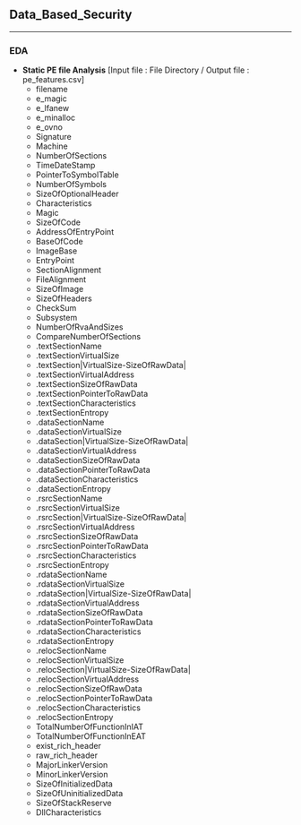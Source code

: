 ## Data_Based_Security

------

### EDA

- **Static PE file Analysis** [Input file : File Directory / Output file : pe_features.csv]
  - filename
  - e_magic
  - e_lfanew
  - e_minalloc
  - e_ovno
  - Signature
  - Machine
  - NumberOfSections
  - TimeDateStamp
  - PointerToSymbolTable
  - NumberOfSymbols
  - SizeOfOptionalHeader
  - Characteristics
  - Magic
  - SizeOfCode
  - AddressOfEntryPoint
  - BaseOfCode
  - ImageBase
  - EntryPoint
  - SectionAlignment
  - FileAlignment
  - SizeOfImage
  - SizeOfHeaders
  - CheckSum
  - Subsystem
  - NumberOfRvaAndSizes
  - CompareNumberOfSections
  - .textSectionName
  - .textSectionVirtualSize
  - .textSection|VirtualSize-SizeOfRawData|
  - .textSectionVirtualAddress
  - .textSectionSizeOfRawData
  - .textSectionPointerToRawData
  - .textSectionCharacteristics
  - .textSectionEntropy
  - .dataSectionName
  - .dataSectionVirtualSize
  - .dataSection|VirtualSize-SizeOfRawData|
  - .dataSectionVirtualAddress
  - .dataSectionSizeOfRawData
  - .dataSectionPointerToRawData
  - .dataSectionCharacteristics
  - .dataSectionEntropy
  - .rsrcSectionName
  - .rsrcSectionVirtualSize
  - .rsrcSection|VirtualSize-SizeOfRawData|
  - .rsrcSectionVirtualAddress
  - .rsrcSectionSizeOfRawData
  - .rsrcSectionPointerToRawData
  - .rsrcSectionCharacteristics
  - .rsrcSectionEntropy
  - .rdataSectionName
  - .rdataSectionVirtualSize
  - .rdataSection|VirtualSize-SizeOfRawData|
  - .rdataSectionVirtualAddress
  - .rdataSectionSizeOfRawData
  - .rdataSectionPointerToRawData
  - .rdataSectionCharacteristics
  - .rdataSectionEntropy
  - .relocSectionName
  - .relocSectionVirtualSize
  - .relocSection|VirtualSize-SizeOfRawData|
  - .relocSectionVirtualAddress
  - .relocSectionSizeOfRawData
  - .relocSectionPointerToRawData
  - .relocSectionCharacteristics
  - .relocSectionEntropy
  - TotalNumberOfFunctionInIAT
  - TotalNumberOfFunctionInEAT
  - exist_rich_header
  - raw_rich_header
  - MajorLinkerVersion
  - MinorLinkerVersion
  - SizeOfInitializedData
  - SizeOfUninitializedData
  - SizeOfStackReserve
  - DllCharacteristics

